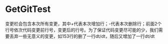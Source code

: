 # GetGitTest

变更栏会包含本次所有变更，其中+代表本次增加行；-代表本次删除行；前面2个行号依次代码变更前行号，变更后的行号。为了保证代码变更尽可能的少，我们需要丢弃一些无意义的变更，如153行的删了一行dt/dt，随后又增加了一行dt/dt